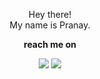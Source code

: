 <p align="center"> Hey there! <br>My name is Pranay.</br></p>
<p align="center"><b>reach me on<b></p>

<p align="center">
    <a href="https://zenharuki.com/" target="_blank"><img src="https://img.shields.io/badge/-Website-000000?style=plastic&logo=google-chrome&logoColor=white"></a>
    <a href="https://www.linkedin.com/in/pranay23/" target="_blank"><img src="https://img.shields.io/badge/-LinkedIn-0A66C2?style=plastic&logo=LinkedIn&logoColor=white"></a>
</p>

